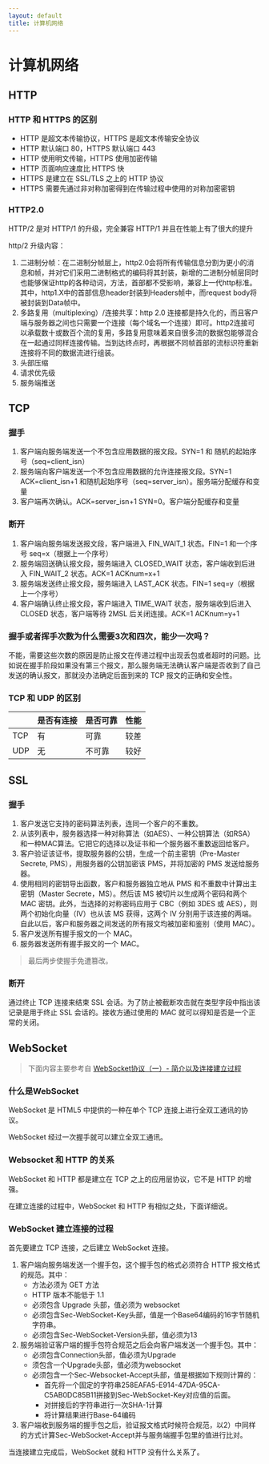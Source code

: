 ```yaml
---
layout: default
title: 计算机网络
---
```


# 计算机网络

## HTTP

### HTTP 和 HTTPS 的区别

 - HTTP 是超文本传输协议，HTTPS 是超文本传输安全协议
 - HTTP 默认端口 80，HTTPS 默认端口 443
 - HTTP 使用明文传输，HTTPS 使用加密传输
 - HTTP 页面响应速度比 HTTPS 快
 - HTTPS 是建立在 SSL/TLS 之上的 HTTP 协议
 - HTTPS 需要先通过非对称加密得到在传输过程中使用的对称加密密钥

### HTTP2.0

HTTP/2 是对 HTTP/1 的升级，完全兼容 HTTP/1 并且在性能上有了很大的提升

http/2 升级内容：

1. 二进制分帧：在二进制分帧层上，http2.0会将所有传输信息分割为更小的消息和帧，并对它们采用二进制格式的编码将其封装，新增的二进制分帧层同时也能够保证http的各种动词，方法，首部都不受影响，兼容上一代http标准。其中，http1.X中的首部信息header封装到Headers帧中，而request body将被封装到Data帧中。
2. 多路复用（multiplexing）/连接共享：http 2.0 连接都是持久化的，而且客户端与服务器之间也只需要一个连接（每个域名一个连接）即可。http2连接可以承载数十或数百个流的复用，多路复用意味着来自很多流的数据包能够混合在一起通过同样连接传输。当到达终点时，再根据不同帧首部的流标识符重新连接将不同的数据流进行组装。
3. 头部压缩
4. 请求优先级
5. 服务端推送

## TCP

### 握手

1. 客户端向服务端发送一个不包含应用数据的报文段。SYN=1 和 随机的起始序号（seq=client_isn）
2. 服务端向客户端发送一个不包含应用数据的允许连接报文段。SYN=1  ACK=client_isn+1 和随机起始序号（seq=server_isn）。服务端分配缓存和变量
3. 客户端再次确认。ACK=server_isn+1 SYN=0。客户端分配缓存和变量

### 断开

1. 客户端向服务端发送报文段，客户端进入 FIN_WAIT_1 状态。FIN=1 和一个序号 seq=x（根据上一个序号）
2. 服务端回送确认报文段，服务端进入 CLOSED_WAIT 状态，客户端收到后进入 FIN_WAIT_2 状态。ACK=1 ACKnum=x+1
3. 服务端发送终止报文段，服务端进入 LAST_ACK 状态。FIN=1 seq=y（根据上一个序号）
4. 客户端确认终止报文段，客户端进入 TIME_WAIT 状态，服务端收到后进入 CLOSED 状态，客户端等待 2MSL 后关闭连接。ACK=1 ACKnum=y+1

### 握手或者挥手次数为什么需要3次和四次，能少一次吗？

不能，需要这些次数的原因是防止报文在传递过程中出现丢包或者超时的问题。比如说在握手阶段如果没有第三个报文，那么服务端无法确认客户端是否收到了自己发送的确认报文，那就没办法确定后面到来的 TCP 报文的正确和安全性。

### TCP 和 UDP 的区别

|      | 是否有连接 | 是否可靠 | 性能 |
| ---- | ---------- | :------- | ---- |
| TCP  | 有         | 可靠     | 较差 |
| UDP  | 无         | 不可靠   | 较好 |

## SSL

### 握手

1. 客户发送它支持的密码算法列表，连同一个客户的不重数。
2. 从该列表中，服务器选择一种对称算法（如AES）、一种公钥算法（如RSA）和一种MAC算法。它把它的选择以及证书和一个服务器不重数返回给客户。
3. 客户验证该证书，提取服务器的公钥，生成一个前主密钥（Pre-Master Secrete, PMS），用服务器的公钥加密该 PMS，并将加密的 PMS 发送给服务器。
4. 使用相同的密钥导出函数，客户和服务器独立地从 PMS 和不重数中计算出主密钥（Master Secrete，MS）。然后该 MS 被切片以生成两个密码和两个 MAC 密钥。此外，当选择的对称密码应用于 CBC（例如 3DES 或 AES），则两个初始化向量（IV）也从该 MS 获得，这两个 IV 分别用于该连接的两端。自此以后，客户和服务器之间发送的所有报文均被加密和鉴别（使用 MAC）。
5. 客户发送所有握手报文的一个 MAC。
6. 服务器发送所有握手报文的一个 MAC。

> 最后两步使握手免遭篡改。

### 断开

通过终止 TCP 连接来结束 SSL 会话。为了防止被截断攻击就在类型字段中指出该记录是用于终止 SSL 会话的。接收方通过使用的 MAC 就可以得知是否是一个正常的关闭。

## WebSocket

> 下面内容主要参考自 [WebSocket协议（一）- 简介以及连接建立过程](https://www.timefly.cn/learn-websocket-protocol-1/)

### 什么是WebSocket

WebSocket 是 HTML5 中提供的一种在单个 TCP 连接上进行全双工通讯的协议。

WebSocket 经过一次握手就可以建立全双工通讯。

### Websocket 和 HTTP 的关系

WebSocket 和 HTTP 都是建立在 TCP 之上的应用层协议，它不是 HTTP 的增强。

在建立连接的过程中，WebSocket 和 HTTP 有相似之处，下面详细说。

### WebSocket 建立连接的过程

首先要建立 TCP 连接，之后建立 WebSocket 连接。

1. 客户端向服务端发送一个握手包，这个握手包的格式必须符合 HTTP 报文格式的规范。其中：
    - 方法必须为 GET 方法
    - HTTP 版本不能低于 1.1
    - 必须包含 Upgrade 头部，值必须为 websocket
    - 必须包含Sec-WebSocket-Key头部，值是一个Base64编码的16字节随机字符串。
    - 必须包含Sec-WebSocket-Version头部，值必须为13
2. 服务端验证客户端的握手包符合规范之后会向客户端发送一个握手包。其中：
    - 必须包含Connection头部，值必须为Upgrade
    - 须包含一个Upgrade头部，值必须为websocket
    - 必须包含一个Sec-Websocket-Accept头部，值是根据如下规则计算的：
        - 首先将一个固定的字符串258EAFA5-E914-47DA-95CA-C5AB0DC85B11拼接到Sec-WebSocket-Key对应值的后面。
        - 对拼接后的字符串进行一次SHA-1计算
        - 将计算结果进行Base-64编码
3. 客户端收到服务端的握手包之后，验证报文格式时候符合规范，以2）中同样的方式计算Sec-WebSocket-Accept并与服务端握手包里的值进行比对。

当连接建立完成后，WebSocket 就和 HTTP 没有什么关系了。
